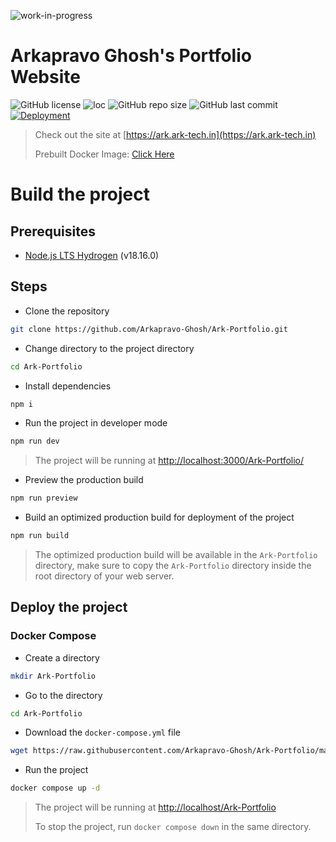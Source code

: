 ![work-in-progress](https://img.shields.io/badge/Work%20In%20Progress-90ee90.svg)
# Arkapravo Ghosh's Portfolio Website
![GitHub license](https://img.shields.io/github/license/Arkapravo-Ghosh/Ark-Portfolio)
![loc](https://img.shields.io/endpoint?url=https://gist.githubusercontent.com/Arkapravo-Ghosh/9a1184af0894a8b86cc3fdf0c8f82195/raw/loc.json)
![GitHub repo size](https://img.shields.io/github/repo-size/Arkapravo-Ghosh/Ark-Portfolio)
![GitHub last commit](https://img.shields.io/github/last-commit/Arkapravo-Ghosh/Ark-Portfolio)\
[![Deployment](https://github.com/Arkapravo-Ghosh/Ark-Portfolio/actions/workflows/main.yml/badge.svg)](https://github.com/Arkapravo-Ghosh/Ark-Portfolio/actions/workflows/main.yml)
> Check out the site at [https://ark.ark-tech.in](https://ark.ark-tech.in)
>
> Prebuilt Docker Image: [Click Here](https://hub.docker.com/r/arkapravoghosh1/ark-portfolio)
# Build the project
## Prerequisites
- [Node.js LTS Hydrogen](https://nodejs.org/en/) (v18.16.0)
## Steps
- Clone the repository
```bash
git clone https://github.com/Arkapravo-Ghosh/Ark-Portfolio.git
```
- Change directory to the project directory
```bash
cd Ark-Portfolio
```
- Install dependencies
```bash
npm i
```
- Run the project in developer mode
```bash
npm run dev
```
> The project will be running at [http://localhost:3000/Ark-Portfolio/](http://localhost:3000/Ark-Portfolio/)
- Preview the production build
```bash
npm run preview
```
- Build an optimized production build for deployment of the project
```bash
npm run build
```
> The optimized production build will be available in the `Ark-Portfolio` directory, make sure to copy the `Ark-Portfolio` directory inside the root directory of your web server.
## Deploy the project
### Docker Compose
- Create a directory
```bash
mkdir Ark-Portfolio
```
- Go to the directory
```bash
cd Ark-Portfolio
```
- Download the `docker-compose.yml` file
```bash
wget https://raw.githubusercontent.com/Arkapravo-Ghosh/Ark-Portfolio/main/docker-compose.yml
```
- Run the project
```bash
docker compose up -d
```
> The project will be running at [http://localhost/Ark-Portfolio](http://localhost/Ark-Portfolio)
>
> To stop the project, run `docker compose down` in the same directory.
